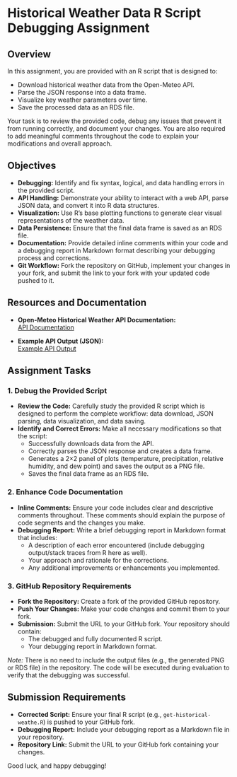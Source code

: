 # Historical Weather Data R Script Debugging Assignment

## Overview
In this assignment, you are provided with an R script that is designed to:
- Download historical weather data from the Open-Meteo API.
- Parse the JSON response into a data frame.
- Visualize key weather parameters over time.
- Save the processed data as an RDS file.

Your task is to review the provided code, debug any issues that prevent it from running correctly, and document your changes. You are also required to add meaningful comments throughout the code to explain your modifications and overall approach.

## Objectives
- **Debugging:** Identify and fix syntax, logical, and data handling errors in the provided script.
- **API Handling:** Demonstrate your ability to interact with a web API, parse JSON data, and convert it into R data structures.
- **Visualization:** Use R’s base plotting functions to generate clear visual representations of the weather data.
- **Data Persistence:** Ensure that the final data frame is saved as an RDS file.
- **Documentation:** Provide detailed inline comments within your code and a debugging report in Markdown format describing your debugging process and corrections.
- **Git Workflow:** Fork the repository on GitHub, implement your changes in your fork, and submit the link to your fork with your updated code pushed to it.

## Resources and Documentation
- **Open-Meteo Historical Weather API Documentation:**  
  [API Documentation](https://open-meteo.com/en/docs/historical-weather-api?start_date=2014-01-02&end_date=2024-12-31&temperature_unit=fahrenheit&hourly=temperature_2m,precipitation,relative_humidity_2m,dew_point_2m&timezone=America%2FNew_York)

- **Example API Output (JSON):**  
  [Example API Output](https://archive-api.open-meteo.com/v1/archive?latitude=52.52&longitude=13.41&start_date=2014-01-02&end_date=2024-12-31&hourly=temperature_2m,relative_humidity_2m,dew_point_2m&temperature_unit=fahrenheit)

## Assignment Tasks

### 1. Debug the Provided Script
- **Review the Code:** Carefully study the provided R script which is designed to perform the complete workflow: data download, JSON parsing, data visualization, and data saving.
- **Identify and Correct Errors:** Make all necessary modifications so that the script:
  - Successfully downloads data from the API.
  - Correctly parses the JSON response and creates a data frame.
  - Generates a 2×2 panel of plots (temperature, precipitation, relative humidity, and dew point) and saves the output as a PNG file.
  - Saves the final data frame as an RDS file.
  
### 2. Enhance Code Documentation
- **Inline Comments:** Ensure your code includes clear and descriptive comments throughout. These comments should explain the purpose of code segments and the changes you make.
- **Debugging Report:** Write a brief debugging report in Markdown format that includes:
  - A description of each error encountered (include debugging output/stack traces from R here as well). 
  - Your approach and rationale for the corrections.
  - Any additional improvements or enhancements you implemented.

### 3. GitHub Repository Requirements
- **Fork the Repository:** Create a fork of the provided GitHub repository.
- **Push Your Changes:** Make your code changes and commit them to your fork.
- **Submission:** Submit the URL to your GitHub fork. Your repository should contain:
  - The debugged and fully documented R script.
  - Your debugging report in Markdown format.

*Note:* There is no need to include the output files (e.g., the generated PNG or RDS file) in the repository. The code will be executed during evaluation to verify that the debugging was successful.

## Submission Requirements
- **Corrected Script:** Ensure your final R script (e.g., `get-historical-weathe.R`) is pushed to your GitHub fork.
- **Debugging Report:** Include your debugging report as a Markdown file in your repository.
- **Repository Link:** Submit the URL to your GitHub fork containing your changes.

Good luck, and happy debugging!
